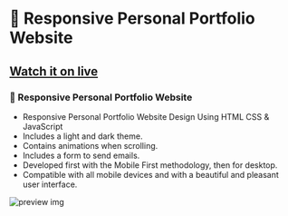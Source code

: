 # 💼 Responsive Personal Portfolio Website
## [Watch it on live](https://myportfolioanshu.netlify.app/)
### 💼 Responsive Personal Portfolio Website

- Responsive Personal Portfolio Website Design Using HTML CSS & JavaScript
- Includes a light and dark theme.
- Contains animations when scrolling.
- Includes a form to send emails.
- Developed first with the Mobile First methodology, then for desktop.
- Compatible with all mobile devices and with a beautiful and pleasant user interface.


![preview img](/preview.png)

